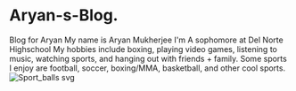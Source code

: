 # Aryan-s-Blog.
Blog for Aryan
My name is Aryan Mukherjee
I'm A sophomore at Del Norte Highschool
My hobbies include boxing, playing video games, listening to music, watching sports, and hanging out with friends + family.
Some sports I enjoy are football, soccer, boxing/MMA, basketball, and other cool sports.
![Sport_balls svg](https://github.com/user-attachments/assets/f58d20c5-ee67-4835-bdec-5c9b5241dc8d)
